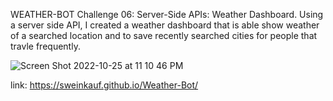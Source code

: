 WEATHER-BOT
Challenge 06: Server-Side APIs: Weather Dashboard. Using a server side API, I created a weather dashboard that is able show weather of a searched location and to save recently searched cities for people that travle frequently. 


![Screen Shot 2022-10-25 at 11 10 46 PM](https://user-images.githubusercontent.com/112744293/197932826-c8978b13-4a4a-46da-8d69-12f1ae5eac8b.png)


link: https://sweinkauf.github.io/Weather-Bot/
